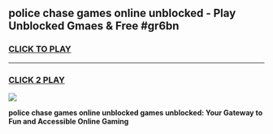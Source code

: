 
## police chase games online unblocked - Play Unblocked Gmaes & Free #gr6bn
<h3>
<a href="https://news.freeplayer.one?title=police_chase_games_online_unblocked&ref=03M">CLICK TO PLAY</a></h3>
<hr>

<h3>
<a href="https://news.freeplayer.one?title=police_chase_games_online_unblocked&ref=03M">CLICK 2 PLAY</a>
  
</h3>

<a href="https://news.freeplayer.one?title=police_chase_games_online_unblocked&ref=03M"><img src="https://clearcache.store/games.png"></a>


**police chase games online unblocked games unblocked: Your Gateway to Fun and Accessible Online Gaming**
